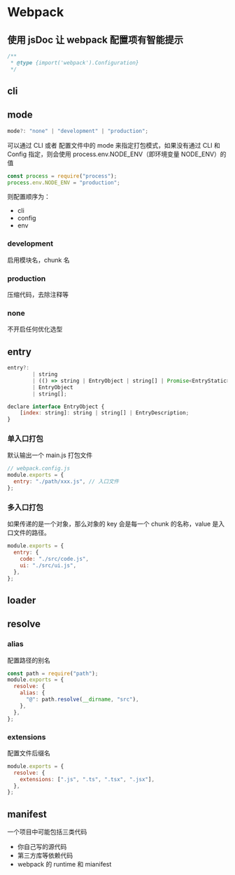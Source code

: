 # Webpack

## 使用 jsDoc 让 webpack 配置项有智能提示

```js
/**
 * @type {import('webpack').Configuration}
 */
```

## cli

## mode

```js
mode?: "none" | "development" | "production";
```

可以通过 CLI 或者 配置文件中的 mode 来指定打包模式，如果没有通过 CLI 和 Config 指定，则会使用 process.env.NODE_ENV（即环境变量 NODE_ENV）的值

```js
const process = require("process");
process.env.NODE_ENV = "production";
```

则配置顺序为：

- cli
- config
- env

### development

启用模块名，chunk 名

### production

压缩代码，去除注释等

### none

不开启任何优化选型

## entry

```js
entry?:
		| string
		| (() => string | EntryObject | string[] | Promise<EntryStatic>)
		| EntryObject
		| string[];

declare interface EntryObject {
	[index: string]: string | string[] | EntryDescription;
}
```

### 单入口打包

默认输出一个 main.js 打包文件

```js
// webpack.config.js
module.exports = {
  entry: "./path/xxx.js", // 入口文件
};
```

### 多入口打包

如果传递的是一个对象，那么对象的 key 会是每一个 chunk 的名称，value 是入口文件的路径。

```js
module.exports = {
  entry: {
    code: "./src/code.js",
    ui: "./src/ui.js",
  },
};
```

## loader

## resolve

### alias

配置路径的别名

```js
const path = require("path");
module.exports = {
  resolve: {
    alias: {
      "@": path.resolve(__dirname, "src"),
    },
  },
};
```

### extensions

配置文件后缀名

```js
module.exports = {
  resolve: {
    extensions: [".js", ".ts", ".tsx", ".jsx"],
  },
};
```

## manifest

一个项目中可能包括三类代码

- 你自己写的源代码
- 第三方库等依赖代码
- webpack 的 runtime 和 mianifest
